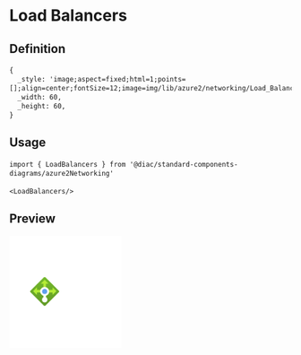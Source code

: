 # Load Balancers

## Definition

```
{
  _style: 'image;aspect=fixed;html=1;points=[];align=center;fontSize=12;image=img/lib/azure2/networking/Load_Balancers.svg;strokeColor=none;',
  _width: 60,
  _height: 60,
}
```

## Usage

```
import { LoadBalancers } from '@diac/standard-components-diagrams/azure2Networking'

<LoadBalancers/>
```

## Preview

<img src="./load-balancers.png" width="200"/>
